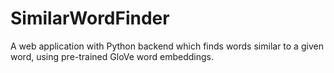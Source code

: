 # SimilarWordFinder
A web application with Python backend which finds words similar to a given word, using pre-trained GloVe word embeddings.
